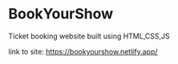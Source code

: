 # BookYourShow

Ticket booking website built using HTML,CSS,JS

link to site: https://bookyourshow.netlify.app/
